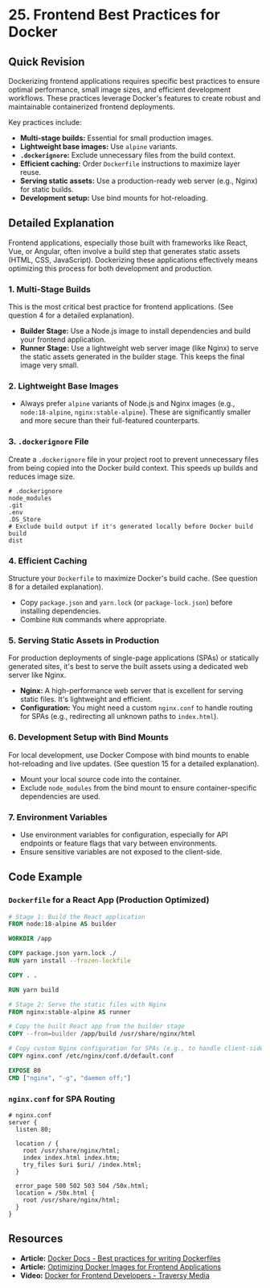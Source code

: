 
# 25. Frontend Best Practices for Docker

## Quick Revision

Dockerizing frontend applications requires specific best practices to ensure optimal performance, small image sizes, and efficient development workflows. These practices leverage Docker's features to create robust and maintainable containerized frontend deployments.

Key practices include:

*   **Multi-stage builds:** Essential for small production images.
*   **Lightweight base images:** Use `alpine` variants.
*   **`.dockerignore`:** Exclude unnecessary files from the build context.
*   **Efficient caching:** Order `Dockerfile` instructions to maximize layer reuse.
*   **Serving static assets:** Use a production-ready web server (e.g., Nginx) for static builds.
*   **Development setup:** Use bind mounts for hot-reloading.

## Detailed Explanation

Frontend applications, especially those built with frameworks like React, Vue, or Angular, often involve a build step that generates static assets (HTML, CSS, JavaScript). Dockerizing these applications effectively means optimizing this process for both development and production.

### 1. Multi-Stage Builds

This is the most critical best practice for frontend applications. (See question 4 for a detailed explanation).

*   **Builder Stage:** Use a Node.js image to install dependencies and build your frontend application.
*   **Runner Stage:** Use a lightweight web server image (like Nginx) to serve the static assets generated in the builder stage. This keeps the final image very small.

### 2. Lightweight Base Images

*   Always prefer `alpine` variants of Node.js and Nginx images (e.g., `node:18-alpine`, `nginx:stable-alpine`). These are significantly smaller and more secure than their full-featured counterparts.

### 3. `.dockerignore` File

Create a `.dockerignore` file in your project root to prevent unnecessary files from being copied into the Docker build context. This speeds up builds and reduces image size.

```
# .dockerignore
node_modules
.git
.env
.DS_Store
# Exclude build output if it's generated locally before Docker build
build
dist
```

### 4. Efficient Caching

Structure your `Dockerfile` to maximize Docker's build cache. (See question 8 for a detailed explanation).

*   Copy `package.json` and `yarn.lock` (or `package-lock.json`) before installing dependencies.
*   Combine `RUN` commands where appropriate.

### 5. Serving Static Assets in Production

For production deployments of single-page applications (SPAs) or statically generated sites, it's best to serve the built assets using a dedicated web server like Nginx.

*   **Nginx:** A high-performance web server that is excellent for serving static files. It's lightweight and efficient.
*   **Configuration:** You might need a custom `nginx.conf` to handle routing for SPAs (e.g., redirecting all unknown paths to `index.html`).

### 6. Development Setup with Bind Mounts

For local development, use Docker Compose with bind mounts to enable hot-reloading and live updates. (See question 15 for a detailed explanation).

*   Mount your local source code into the container.
*   Exclude `node_modules` from the bind mount to ensure container-specific dependencies are used.

### 7. Environment Variables

*   Use environment variables for configuration, especially for API endpoints or feature flags that vary between environments.
*   Ensure sensitive variables are not exposed to the client-side.

## Code Example

### `Dockerfile` for a React App (Production Optimized)

```dockerfile
# Stage 1: Build the React application
FROM node:18-alpine AS builder

WORKDIR /app

COPY package.json yarn.lock ./
RUN yarn install --frozen-lockfile

COPY . .

RUN yarn build

# Stage 2: Serve the static files with Nginx
FROM nginx:stable-alpine AS runner

# Copy the built React app from the builder stage
COPY --from=builder /app/build /usr/share/nginx/html

# Copy custom Nginx configuration for SPAs (e.g., to handle client-side routing)
COPY nginx.conf /etc/nginx/conf.d/default.conf

EXPOSE 80
CMD ["nginx", "-g", "daemon off;"]
```

### `nginx.conf` for SPA Routing

```nginx
# nginx.conf
server {
  listen 80;

  location / {
    root /usr/share/nginx/html;
    index index.html index.htm;
    try_files $uri $uri/ /index.html;
  }

  error_page 500 502 503 504 /50x.html;
  location = /50x.html {
    root /usr/share/nginx/html;
  }
}
```

## Resources

*   **Article:** [Docker Docs - Best practices for writing Dockerfiles](https://docs.docker.com/develop/develop-images/dockerfile_best-practices/)
*   **Article:** [Optimizing Docker Images for Frontend Applications](https://www.freecodecamp.org/news/optimizing-docker-images-for-frontend-applications/)
*   **Video:** [Docker for Frontend Developers - Traversy Media](https://www.youtube.com/watch?v=static-relative-absolute-fixed-sticky)
